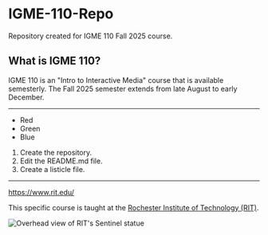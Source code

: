 # IGME-110-Repo
Repository created for IGME 110 Fall 2025 course.

## What is IGME 110?
IGME 110 is an "Intro to Interactive Media" course that is available semesterly. The Fall 2025 semester extends from late August to early December.

---

- Red
- Green
- Blue

1) Create the repository.
2) Edit the README.md file.
3) Create a listicle file.

---

https://www.rit.edu/

This specific course is taught at the [Rochester Institute of Technology (RIT)](https://www.rit.edu/).

![Overhead view of RIT's Sentinel statue](https://zoom.us/account/branding/p/7e63d990-a6a1-4af5-b962-7a71a6d1718d.jpg)
